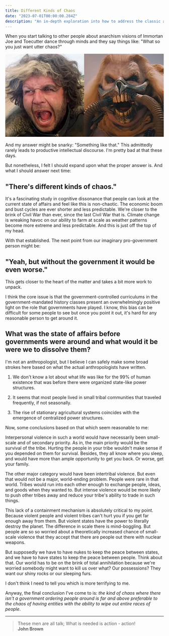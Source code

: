 ```yaml
---
title: Different Kinds of Chaos
date: "2023-07-01T00:00:00.284Z"
description: "An in-depth exploration into how to address the classic accusation that anarchists just want more chaos."
---
```


When you start talking to other people about anarchism visions of Immortan Joe and Toecutter dance through minds and they say things like:
"What so you just want utter chaos?"

![](./Hugh-Keays-Byrne-Toecutter-and-Immortan-Joe.png)

And my answer might be snarky: "Something like that." This admittedly rarely leads to productive intellectual discourse. I'm pretty bad at that these days.

But nonetheless, I felt I should expand upon what the proper answer is. And what I should answer next time: 

## "There's different kinds of chaos."

It's a fascinating study in cognitive dissonance that people can look at the current state of affairs and feel like this is non-chaotic. The economic boom and bust cycles are ever shorter and less predictable. We're closer to the brink of Civil War than ever, since the last Civil War that is. Climate change is wreaking havoc on our ability to farm at scale as weather patterns become more extreme and less predictable. And this is just off the top of my head.

With that established. The next point from our imaginary pro-government person might be:
## "Yeah, but without the government it would be even worse."

This gets closer to the heart of the matter and takes a bit more work to unpack.

I think the core issue is that the government-controlled curriculums in the government-mandated history classes present an overwhelmingly positive light on the role that governments have played. I know, this bias can be difficult for some people to see but once you point it out, it's hard for any reasonable person to get around it.

## What was the state of affairs before governments were around and what would it be were we to dissolve them? 

I'm not an anthropologist, but I believe I can safely make some broad strokes here based on what the actual anthropologists have written.

1. We don't know a lot about what life was like for the 99% of human existence that was before there were organized state-like power structures.

2. It seems that most people lived in small tribal communities that traveled frequently, if not seasonally.

3. The rise of stationary agricultural systems coincides with the emergence of centralized power structures.

Now, some conclusions based on that which seem reasonable to me:

Interpersonal violence in such a world would have necessarily been small-scale and of secondary priority. As in, the main priority would be the survival of the tribe. Hurting the people in your tribe wouldn't make sense if you depended on them for survival. Besides, they all know where you sleep, and would have more than ample opportunity to get you back. Or worse, get your family. 

The other major category would have been intertribal violence. But even that would not be a major, world-ending problem. People were rare in that world. Tribes would run into each other enough to exchange people, ideas, and goods when they wanted to. But intense violence would be more likely to push other tribes away and reduce your tribe's ability to trade in such things.

This lack of a containment mechanism is absolutely critical to my point. Because violent people and violent tribes can't hurt you if you get far enough away from them. But violent states have the power to literally destroy the planet. The difference in scale there is mind-boggling. But people are so so worried about a theoretically increased chance of small-scale violence that they accept that there are people out there with nuclear weapons.

But supposedly we have to have nukes to keep the peace between states, and we have to have states to keep the peace between people. Think about that. Our world has to be on the brink of total annihilation because we're worried somebody might want to kill us over what? Our possessions? They want our shiny rocks or our sleeping furs.

I don't think I need to tell you which is more terrifying to me.

Anyway, the final conclusion I've come to is: *the kind of chaos where there isn't a government ordering people around is far and above preferable to the chaos of having entities with the ability to wipe out entire races of people*.

---

> These men are all talk; What is needed is action - action! <br>
> **John Brown**
